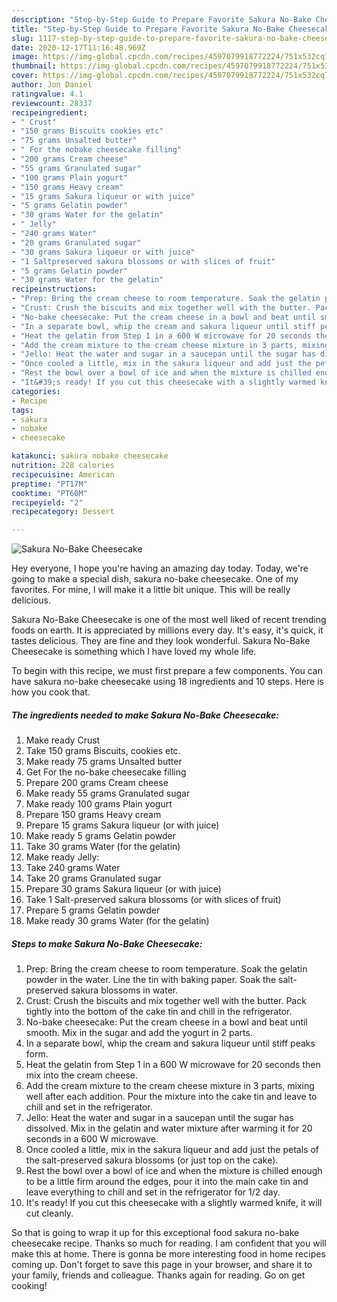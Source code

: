 ```yaml
---
description: "Step-by-Step Guide to Prepare Favorite Sakura No-Bake Cheesecake"
title: "Step-by-Step Guide to Prepare Favorite Sakura No-Bake Cheesecake"
slug: 1117-step-by-step-guide-to-prepare-favorite-sakura-no-bake-cheesecake
date: 2020-12-17T11:16:48.969Z
image: https://img-global.cpcdn.com/recipes/4597079918772224/751x532cq70/sakura-no-bake-cheesecake-recipe-main-photo.jpg
thumbnail: https://img-global.cpcdn.com/recipes/4597079918772224/751x532cq70/sakura-no-bake-cheesecake-recipe-main-photo.jpg
cover: https://img-global.cpcdn.com/recipes/4597079918772224/751x532cq70/sakura-no-bake-cheesecake-recipe-main-photo.jpg
author: Jon Daniel
ratingvalue: 4.1
reviewcount: 28337
recipeingredient:
- " Crust"
- "150 grams Biscuits cookies etc"
- "75 grams Unsalted butter"
- " For the nobake cheesecake filling"
- "200 grams Cream cheese"
- "55 grams Granulated sugar"
- "100 grams Plain yogurt"
- "150 grams Heavy cream"
- "15 grams Sakura liqueur or with juice"
- "5 grams Gelatin powder"
- "30 grams Water for the gelatin"
- " Jelly"
- "240 grams Water"
- "20 grams Granulated sugar"
- "30 grams Sakura liqueur or with juice"
- "1 Saltpreserved sakura blossoms or with slices of fruit"
- "5 grams Gelatin powder"
- "30 grams Water for the gelatin"
recipeinstructions:
- "Prep: Bring the cream cheese to room temperature. Soak the gelatin powder in the water. Line the tin with baking paper. Soak the salt-preserved sakura blossoms in water."
- "Crust: Crush the biscuits and mix together well with the butter. Pack tightly into the bottom of the cake tin and chill in the refrigerator."
- "No-bake cheesecake: Put the cream cheese in a bowl and beat until smooth. Mix in the sugar and add the yogurt in 2 parts."
- "In a separate bowl, whip the cream and sakura liqueur until stiff peaks form."
- "Heat the gelatin from Step 1 in a 600 W microwave for 20 seconds then mix into the cream cheese."
- "Add the cream mixture to the cream cheese mixture in 3 parts, mixing well after each addition. Pour the mixture into the cake tin and leave to chill and set in the refrigerator."
- "Jello: Heat the water and sugar in a saucepan until the sugar has dissolved. Mix in the gelatin and water mixture after warming it for 20 seconds in a 600 W microwave."
- "Once cooled a little, mix in the sakura liqueur and add just the petals of the salt-preserved sakura blossoms (or just top on the cake)."
- "Rest the bowl over a bowl of ice and when the mixture is chilled enough to be a little firm around the edges, pour it into the main cake tin and leave everything to chill and set in the refrigerator for 1/2 day."
- "It&#39;s ready! If you cut this cheesecake with a slightly warmed knife, it will cut cleanly."
categories:
- Recipe
tags:
- sakura
- nobake
- cheesecake

katakunci: sakura nobake cheesecake 
nutrition: 228 calories
recipecuisine: American
preptime: "PT17M"
cooktime: "PT60M"
recipeyield: "2"
recipecategory: Dessert

---
```



![Sakura No-Bake Cheesecake](https://img-global.cpcdn.com/recipes/4597079918772224/751x532cq70/sakura-no-bake-cheesecake-recipe-main-photo.jpg)

Hey everyone, I hope you're having an amazing day today. Today, we're going to make a special dish, sakura no-bake cheesecake. One of my favorites. For mine, I will make it a little bit unique. This will be really delicious.



Sakura No-Bake Cheesecake is one of the most well liked of recent trending foods on earth. It is appreciated by millions every day. It's easy, it's quick, it tastes delicious. They are fine and they look wonderful. Sakura No-Bake Cheesecake is something which I have loved my whole life.


To begin with this recipe, we must first prepare a few components. You can have sakura no-bake cheesecake using 18 ingredients and 10 steps. Here is how you cook that.

<!--inarticleads1-->

##### The ingredients needed to make Sakura No-Bake Cheesecake:

1. Make ready  Crust
1. Take 150 grams Biscuits, cookies etc.
1. Make ready 75 grams Unsalted butter
1. Get  For the no-bake cheesecake filling
1. Prepare 200 grams Cream cheese
1. Make ready 55 grams Granulated sugar
1. Make ready 100 grams Plain yogurt
1. Prepare 150 grams Heavy cream
1. Prepare 15 grams Sakura liqueur (or with juice)
1. Make ready 5 grams Gelatin powder
1. Take 30 grams Water (for the gelatin)
1. Make ready  Jelly:
1. Take 240 grams Water
1. Take 20 grams Granulated sugar
1. Prepare 30 grams Sakura liqueur (or with juice)
1. Take 1 Salt-preserved sakura blossoms (or with slices of fruit)
1. Prepare 5 grams Gelatin powder
1. Make ready 30 grams Water (for the gelatin)




<!--inarticleads2-->

##### Steps to make Sakura No-Bake Cheesecake:

1. Prep: Bring the cream cheese to room temperature. Soak the gelatin powder in the water. Line the tin with baking paper. Soak the salt-preserved sakura blossoms in water.
1. Crust: Crush the biscuits and mix together well with the butter. Pack tightly into the bottom of the cake tin and chill in the refrigerator.
1. No-bake cheesecake: Put the cream cheese in a bowl and beat until smooth. Mix in the sugar and add the yogurt in 2 parts.
1. In a separate bowl, whip the cream and sakura liqueur until stiff peaks form.
1. Heat the gelatin from Step 1 in a 600 W microwave for 20 seconds then mix into the cream cheese.
1. Add the cream mixture to the cream cheese mixture in 3 parts, mixing well after each addition. Pour the mixture into the cake tin and leave to chill and set in the refrigerator.
1. Jello: Heat the water and sugar in a saucepan until the sugar has dissolved. Mix in the gelatin and water mixture after warming it for 20 seconds in a 600 W microwave.
1. Once cooled a little, mix in the sakura liqueur and add just the petals of the salt-preserved sakura blossoms (or just top on the cake).
1. Rest the bowl over a bowl of ice and when the mixture is chilled enough to be a little firm around the edges, pour it into the main cake tin and leave everything to chill and set in the refrigerator for 1/2 day.
1. It&#39;s ready! If you cut this cheesecake with a slightly warmed knife, it will cut cleanly.




So that is going to wrap it up for this exceptional food sakura no-bake cheesecake recipe. Thanks so much for reading. I am confident that you will make this at home. There is gonna be more interesting food in home recipes coming up. Don't forget to save this page in your browser, and share it to your family, friends and colleague. Thanks again for reading. Go on get cooking!
